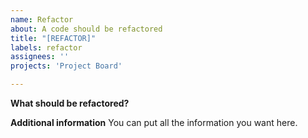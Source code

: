 ```yaml
---
name: Refactor
about: A code should be refactored
title: "[REFACTOR]"
labels: refactor
assignees: ''
projects: 'Project Board'

---
```


**What should be refactored?**

**Additional information**
You can put all the information you want here.
